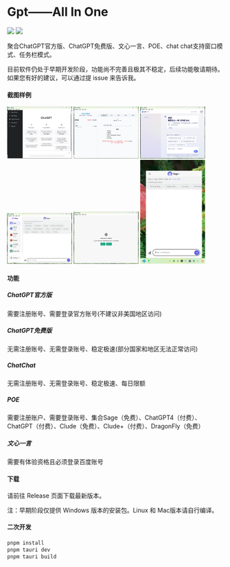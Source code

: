 # Gpt——All In One

![](https://img.shields.io/badge/version-v0.3.0%20PREVIEW-blue.svg?style=flat)  ![](https://img.shields.io/badge/license-GPL%203.0-brightgreen.svg?style=flat)

聚合ChatGPT官方版、ChatGPT免费版、文心一言、POE、chat chat支持窗口模式、任务栏模式。

目前软件仍处于早期开发阶段，功能尚不完善且极其不稳定，后续功能敬请期待。如果您有好的建议，可以通过提 issue 来告诉我。

#### 截图样例
<img src="demo/freegpt.png" width=30% alt="freegpt"/>
<img src="demo/chatchat.png" width=30% alt="chatchat"/>
<img src="demo/yiyan.png" width=30% alt="文心一言"/>
<img src="demo/poe.png" width=30% alt="poe"/>
<img src="demo/chatgpt.png" width=30% alt="chatgpt"/>


<img src="demo/taskmode.png" height=30% width="30%" alt=""/>


#### 功能

##### ChatGPT官方版
需要注册账号、需要登录官方账号(不建议非美国地区访问)

##### ChatGPT免费版
无需注册账号、无需登录账号、稳定极速(部分国家和地区无法正常访问)

##### ChatChat
无需注册账号、无需登录账号、稳定极速、每日限额

##### POE
需要注册账户、需要登录账号、集合Sage（免费）、ChatGPT4（付费）、ChatGPT（付费）、Clude（免费）、Clude+（付费）、DragonFly（免费）

##### 文心一言
需要有体验资格且必须登录百度账号

#### 下载
请前往 Release 页面下载最新版本。

注：早期阶段仅提供 Windows 版本的安装包。Linux 和 Mac版本请自行编译。

#### 二次开发
```shell
pnpm install
pnpm tauri dev
pnpm tauri build
```


